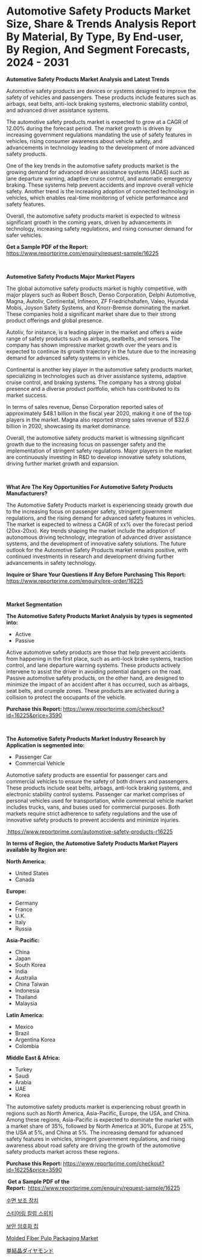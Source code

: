 <p><h1>Automotive Safety Products Market Size, Share & Trends Analysis Report By Material, By Type, By End-user, By Region, And Segment Forecasts, 2024 - 2031</h1></p><p><strong>Automotive Safety Products Market Analysis and Latest Trends</strong></p>
<p><p>Automotive safety products are devices or systems designed to improve the safety of vehicles and passengers. These products include features such as airbags, seat belts, anti-lock braking systems, electronic stability control, and advanced driver assistance systems.</p><p>The automotive safety products market is expected to grow at a CAGR of 12.00% during the forecast period. The market growth is driven by increasing government regulations mandating the use of safety features in vehicles, rising consumer awareness about vehicle safety, and advancements in technology leading to the development of more advanced safety products.</p><p>One of the key trends in the automotive safety products market is the growing demand for advanced driver assistance systems (ADAS) such as lane departure warning, adaptive cruise control, and automatic emergency braking. These systems help prevent accidents and improve overall vehicle safety. Another trend is the increasing adoption of connected technology in vehicles, which enables real-time monitoring of vehicle performance and safety features.</p><p>Overall, the automotive safety products market is expected to witness significant growth in the coming years, driven by advancements in technology, increasing safety regulations, and rising consumer demand for safer vehicles.</p></p>
<p><strong>Get a Sample PDF of the Report:&nbsp;</strong> <a href="https://www.reportprime.com/enquiry/request-sample/16225">https://www.reportprime.com/enquiry/request-sample/16225</a></p>
<p>&nbsp;</p>
<p><strong>Automotive Safety Products Major Market Players</strong></p>
<p><p>The global automotive safety products market is highly competitive, with major players such as Robert Bosch, Denso Corporation, Delphi Automotive, Magna, Autoliv, Continental, Infineon, ZF Friedrichshafen, Valeo, Hyundai Mobis, Joyson Safety Systems, and Knorr-Bremse dominating the market. These companies hold a significant market share due to their strong product offerings and global presence.</p><p>Autoliv, for instance, is a leading player in the market and offers a wide range of safety products such as airbags, seatbelts, and sensors. The company has shown impressive market growth over the years and is expected to continue its growth trajectory in the future due to the increasing demand for advanced safety systems in vehicles.</p><p>Continental is another key player in the automotive safety products market, specializing in technologies such as driver assistance systems, adaptive cruise control, and braking systems. The company has a strong global presence and a diverse product portfolio, which has contributed to its market success.</p><p>In terms of sales revenue, Denso Corporation reported sales of approximately $48.1 billion in the fiscal year 2020, making it one of the top players in the market. Magna also reported strong sales revenue of $32.6 billion in 2020, showcasing its market dominance.</p><p>Overall, the automotive safety products market is witnessing significant growth due to the increasing focus on passenger safety and the implementation of stringent safety regulations. Major players in the market are continuously investing in R&D to develop innovative safety solutions, driving further market growth and expansion.</p></p>
<p>&nbsp;</p>
<p><strong>What Are The Key Opportunities For Automotive Safety Products Manufacturers?</strong></p>
<p><p>The Automotive Safety Products market is experiencing steady growth due to the increasing focus on passenger safety, stringent government regulations, and the rising demand for advanced safety features in vehicles. The market is expected to witness a CAGR of xx% over the forecast period (20xx-20xx). Key trends shaping the market include the adoption of autonomous driving technology, integration of advanced driver assistance systems, and the development of innovative safety solutions. The future outlook for the Automotive Safety Products market remains positive, with continued investments in research and development driving further advancements in safety technology.</p></p>
<p><strong>Inquire or Share Your Questions If Any Before Purchasing This Report:</strong> <a href="https://www.reportprime.com/enquiry/pre-order/16225">https://www.reportprime.com/enquiry/pre-order/16225</a></p>
<p>&nbsp;</p>
<p><strong>Market Segmentation</strong></p>
<p><strong>The Automotive Safety Products Market Analysis by types is segmented into:</strong></p>
<p><ul><li>Active</li><li>Passive</li></ul></p>
<p><p>Active automotive safety products are those that help prevent accidents from happening in the first place, such as anti-lock brake systems, traction control, and lane departure warning systems. These products actively intervene to assist the driver in avoiding potential dangers on the road. Passive automotive safety products, on the other hand, are designed to minimize the impact of an accident after it has occurred, such as airbags, seat belts, and crumple zones. These products are activated during a collision to protect the occupants of the vehicle.</p></p>
<p><strong>Purchase this Report:&nbsp;</strong><a href="https://www.reportprime.com/checkout?id=16225&price=3590">https://www.reportprime.com/checkout?id=16225&price=3590</a></p>
<p>&nbsp;</p>
<p><strong>The Automotive Safety Products Market Industry Research by Application is segmented into:</strong></p>
<p><ul><li>Passenger Car</li><li>Commercial Vehicle</li></ul></p>
<p><p>Automotive safety products are essential for passenger cars and commercial vehicles to ensure the safety of both drivers and passengers. These products include seat belts, airbags, anti-lock braking systems, and electronic stability control systems. Passenger car market comprises of personal vehicles used for transportation, while commercial vehicle market includes trucks, vans, and buses used for commercial purposes. Both markets require strict adherence to safety regulations and the use of innovative safety products to prevent accidents and minimize injuries.</p></p>
<p><a href="https://www.reportprime.com/automotive-safety-products-r16225">&nbsp;https://www.reportprime.com/automotive-safety-products-r16225</a></p>
<p><strong>In terms of Region, the Automotive Safety Products Market Players available by Region are:</strong></p>
<p>
    <p> <strong> North America: </strong>
        <ul>
            <li>United States</li>
            <li>Canada</li>
        </ul>
        </p> 
    <p> <strong> Europe: </strong>
        <ul>
            <li>Germany</li>
            <li>France</li>
            <li>U.K.</li>
            <li>Italy</li>
            <li>Russia</li>
        </ul>
        </p> 
    <p> <strong> Asia-Pacific: </strong>
        <ul>
            <li>China</li>
            <li>Japan</li>
            <li>South Korea</li>
            <li>India</li>
            <li>Australia</li>
            <li>China Taiwan</li>
            <li>Indonesia</li>
            <li>Thailand</li>
            <li>Malaysia</li>
        </ul>
        </p> 
    <p> <strong> Latin America: </strong>
        <ul>
            <li>Mexico</li>
            <li>Brazil</li>
            <li>Argentina Korea</li>
            <li>Colombia</li>
        </ul>
        </p> 
    <p> <strong> Middle East & Africa: </strong>
        <ul>
            <li>Turkey</li>
            <li>Saudi</li>
            <li>Arabia</li>
            <li>UAE</li>
            <li>Korea</li>
        </ul>
    </p>
    </p>
<p><p>The automotive safety products market is experiencing robust growth in regions such as North America, Asia-Pacific, Europe, the USA, and China. Among these regions, Asia-Pacific is expected to dominate the market with a market share of 35%, followed by North America at 30%, Europe at 25%, the USA at 5%, and China at 5%. The increasing demand for advanced safety features in vehicles, stringent government regulations, and rising awareness about road safety are driving the growth of the automotive safety products market across these regions.</p></p>
<p><strong>Purchase this Report: </strong><a href="https://www.reportprime.com/checkout?id=16225&price=3590">https://www.reportprime.com/checkout?id=16225&price=3590</a></p>
<p>&nbsp;<strong>Get a Sample PDF of the Report:&nbsp;&nbsp;</strong><a href="https://www.reportprime.com/enquiry/request-sample/16225">https://www.reportprime.com/enquiry/request-sample/16225</a></p>
<p><strong></strong></p>
<p><p><a href="https://medium.com/@dinty11332244/%EC%88%98%EB%A9%B4-%EB%B3%B4%EC%A1%B0-%EC%9E%A5%EC%B9%98-%EC%8B%9C%EC%9E%A5-%EA%B7%9C%EB%AA%A8-%EC%8B%9C%EC%9E%A5-%EC%84%B8%EB%B6%84%ED%99%94-%EC%8B%9C%EC%9E%A5-%EB%8F%99%ED%96%A5-%EB%B0%8F-%EC%84%B1%EC%9E%A5-%EB%B6%84%EC%84%9D-%EC%98%88%EC%B8%A1%EC%9D%80-2031%EB%85%84%EA%B9%8C%EC%A7%80-%EA%B3%84%EC%86%8D%EB%90%A0-%EA%B2%83%EC%9C%BC%EB%A1%9C-%EC%98%88%EC%83%81%EB%90%A9%EB%8B%88%EB%8B%A4-46d05b732ad2">수면 보조 장치</a></p><p><a href="https://medium.com/@marchall15/%EC%8A%A4%ED%8B%B0%EC%96%B4%EB%A7%81-%EC%BB%AC%EB%9F%BC-%EC%8A%A4%EC%9C%84%EC%B9%98-%EC%8B%9C%EC%9E%A5-%EC%A1%B0%EC%82%AC-%EB%B3%B4%EA%B3%A0%EC%84%9C-2024%EB%85%84%EB%B6%80%ED%84%B0-2031%EB%85%84%EA%B9%8C%EC%A7%80-6-2-%EC%9D%98-%EC%95%88%EC%A0%95%EC%A0%81%EC%9D%B8-%EC%97%B0%ED%8F%89%EA%B7%A0-%EC%84%B1%EC%9E%A5%EB%A5%A0%EA%B3%BC-%ED%95%A8%EA%BB%98-%EC%8B%9C%EC%9E%A5-%EC%98%88%EC%B8%A1-%EB%B0%8F-%EC%84%B1%EC%9E%A5-%EC%A0%84%EB%A7%9D-cfc7effbf044">스티어링 칼럼 스위치</a></p><p><a href="https://github.com/JeromeRtyau89966/Market-Research-Report-List-2/blob/main/8133452123751.md">보안 암호화 칩</a></p><p><a href="https://github.com/liliskanaya73/Market-Research-Report-List-1/blob/main/molded-fiber-pulp-packaging-market.md">Molded Fiber Pulp Packaging Market</a></p><p><a href="https://medium.com/@ronaldowens626/%E3%83%A2%E3%83%8E%E3%82%AF%E3%83%AA%E3%82%B9%E3%82%BF%E3%83%AA%E3%83%B3%E3%83%80%E3%82%A4%E3%83%A4%E3%83%A2%E3%83%B3%E3%83%89%E3%81%AE%E5%B8%82%E5%A0%B4%E3%82%B7%E3%82%A7%E3%82%A2-%E3%82%B5%E3%82%A4%E3%82%BA-%E3%83%88%E3%83%AC%E3%83%B3%E3%83%89-%E7%94%A3%E6%A5%AD%E5%88%86%E6%9E%90%E3%83%AC%E3%83%9D%E3%83%BC%E3%83%88-%E5%BF%9C%E7%94%A8-%E6%A9%9F%E6%A2%B0%E8%A3%85%E7%BD%AE-%E5%85%89%E5%AD%A6%E6%9D%90%E6%96%99-%E9%9B%BB%E5%AD%90%E3%83%87%E3%83%90%E3%82%A4%E3%82%B9-%E3%82%B8%E3%83%A5%E3%82%A8%E3%83%AA%E3%83%BC-%E3%81%9D%E3%81%AE%E4%BB%96-%E3%82%BF%E3%82%A4%E3%83%97-hpht-cvd-%E3%81%A82024%E5%B9%B4%E3%81%8B%E3%82%892031%E5%B9%B4%E3%81%BE%E3%81%A7%E3%81%AE%E4%BA%88-7fd0b82917ac">単結晶ダイヤモンド</a></p></p>